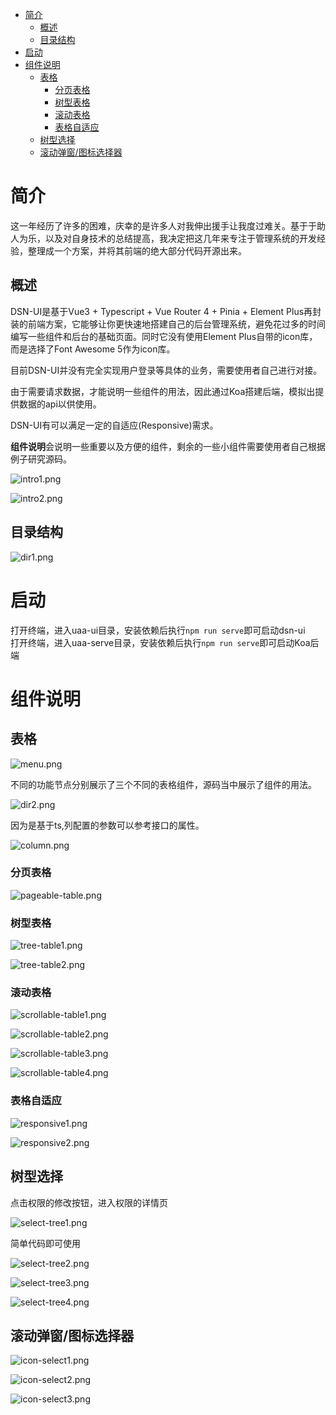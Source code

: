 
- [简介](#简介)
  - [概述](#概述)
  - [目录结构](#目录结构) 
- [启动](#启动)
- [组件说明](#组件说明)
  - [表格](#表格)
     - [分页表格](#分页表格)
     - [树型表格](#树型表格)
     - [滚动表格](#滚动表格)
     - [表格自适应](#表格自适应)
  - [树型选择](#树型选择)
  - [滚动弹窗/图标选择器](#滚动弹窗/图标选择器)

# 简介

这一年经历了许多的困难，庆幸的是许多人对我伸出援手让我度过难关。基于于助人为乐，以及对自身技术的总结提高，我决定把这几年来专注于管理系统的开发经验，整理成一个方案，并将其前端的绝大部分代码开源出来。

## 概述

DSN-UI是基于Vue3 + Typescript + Vue Router 4 + Pinia + Element Plus再封装的前端方案，它能够让你更快速地搭建自己的后台管理系统，避免花过多的时间编写一些组件和后台的基础页面。同时它没有使用Element Plus自带的icon库，而是选择了Font Awesome 5作为icon库。

目前DSN-UI并没有完全实现用户登录等具体的业务，需要使用者自己进行对接。

由于需要请求数据，才能说明一些组件的用法，因此通过Koa搭建后端，模拟出提供数据的api以供使用。

DSN-UI有可以满足一定的自适应(Responsive)需求。

<b>组件说明</b>会说明一些重要以及方便的组件，剩余的一些小组件需要使用者自己根据例子研究源码。

![intro1.png](https://s2.loli.net/2022/03/23/5iRQuYBd98vH6q1.png)

![intro2.png](https://s2.loli.net/2022/03/23/182tFeyY7iO9nzP.png)

## 目录结构

![dir1.png](https://s2.loli.net/2022/03/23/b9icyvwKgIPNJ8r.png)

# 启动

打开终端，进入uaa-ui目录，安装依赖后执行`npm run serve`即可启动dsn-ui  
打开终端，进入uaa-serve目录，安装依赖后执行`npm run serve`即可启动Koa后端

# 组件说明

## 表格

![menu.png](https://s2.loli.net/2022/03/23/orPYjvQSMc5FlkU.png)

不同的功能节点分别展示了三个不同的表格组件，源码当中展示了组件的用法。

![dir2.png](https://s2.loli.net/2022/03/23/3gVJWsdxcuXwyfn.png)

因为是基于ts,列配置的参数可以参考接口的属性。

![column.png](https://s2.loli.net/2022/03/23/bHQuDjrgfJM91da.png)

### 分页表格

![pageable-table.png](https://s2.loli.net/2022/03/23/2jghucMSpt5n37B.png)

### 树型表格

![tree-table1.png](https://s2.loli.net/2022/03/23/AX5HJsMw6lR4heF.png)

![tree-table2.png](https://s2.loli.net/2022/03/23/awS2tlvIhHPNFoJ.png)

### 滚动表格

![scrollable-table1.png](https://s2.loli.net/2022/03/23/FjAZmwikXxP3Qbf.png)

![scrollable-table2.png](https://s2.loli.net/2022/03/23/XSyKxwCz65bVfjW.png)

![scrollable-table3.png](https://s2.loli.net/2022/03/23/uXwBrKqeckJ9UOz.png)

![scrollable-table4.png](https://s2.loli.net/2022/03/23/q7ZUhkfElnXAgIp.png)

### 表格自适应

![responsive1.png](https://s2.loli.net/2022/03/23/qyWE3fpbgTr9JQN.png)

![responsive2.png](https://s2.loli.net/2022/03/23/Hpis9cPrqExJZ5l.png)

## 树型选择

点击权限的修改按钮，进入权限的详情页

![select-tree1.png](https://s2.loli.net/2022/03/23/p5UftWMeVZ1cXar.png)

简单代码即可使用

![select-tree2.png](https://s2.loli.net/2022/03/23/uV2oSjRCl8dmOpL.png)

![select-tree3.png](https://s2.loli.net/2022/03/23/qYdU7crRKDQaseV.png)

![select-tree4.png](https://s2.loli.net/2022/03/23/P5bDr2Nl7YfBJ64.png)

## 滚动弹窗/图标选择器

![icon-select1.png](https://s2.loli.net/2022/03/23/hDVXgYc2fLyeMAa.png)

![icon-select2.png](https://s2.loli.net/2022/03/23/ymr1htTIK2HDZMz.png)

![icon-select3.png](https://s2.loli.net/2022/03/23/fxkpLqyaXIiEYBH.png)

